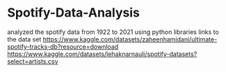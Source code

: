 # Spotify-Data-Analysis
analyzed the spotify data from 1922 to 2021 using python libraries
links to the data set
https://www.kaggle.com/datasets/zaheenhamidani/ultimate-spotify-tracks-db?resource=download
https://www.kaggle.com/datasets/lehaknarnauli/spotify-datasets?select=artists.csv
